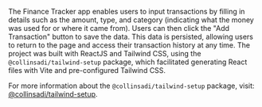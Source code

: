 The Finance Tracker app enables users to input transactions by filling in details such as the amount, type, and category (indicating what the money was used for or where it came from). Users can then click the "Add Transaction" button to save the data. This data is persisted, allowing users to return to the page and access their transaction history at any time. The project was built with ReactJS and Tailwind CSS, using the `@collinsadi/tailwind-setup` package, which facilitated generating React files with Vite and pre-configured Tailwind CSS.

For more information about the `@collinsadi/tailwind-setup` package, visit: [@collinsadi/tailwind-setup](https://www.npmjs.com/package/@collinsadi/tailwind-setup).